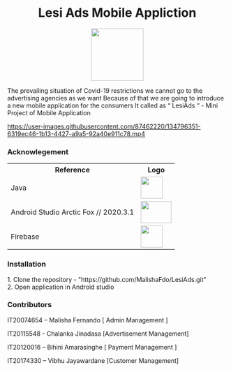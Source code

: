 <h1 align = "center"> <b> Lesi Ads Mobile Appliction </b> </h1> 
<p align="center"> <img src = "https://user-images.githubusercontent.com/87639011/134787680-7ea21c6b-9718-447f-9547-a3d181694fa1.jpeg" width = "120" height = "120" /> </p>

<p> The prevailing situation of Covid-19 restrictions we cannot go to the advertising agencies as we want Because of that we are going to introduce a new mobile application for the consumers It called as “ LesiAds “ - Mini Project of Mobile Application </p>

https://user-images.githubusercontent.com/87462220/134796351-6319ec46-1b13-4427-a9a5-92a40e911c78.mp4

<h3> Acknowlegement</h3>
<table>
<tr>
<th>Reference</th>
<th>Logo</th>
</tr>
<tr>
<td>Java</td>
<td> <img src = "https://user-images.githubusercontent.com/87639011/134788324-f7ab182d-6598-44fa-8858-4fd243196b66.png" width = "50" height = "50"/></td>
</tr>
<tr>
<td> Android Studio Arctic Fox // 2020.3.1 </td>
<td> <img src = "https://user-images.githubusercontent.com/87639011/134788376-28187006-0aa8-41d4-8b5f-5e6a8647a10e.jpg" width = "70" height = "50"/></td>
</tr>
<tr>
<td> Firebase </td>
<td> <img src = "https://user-images.githubusercontent.com/87639011/134788327-767240ee-ec86-46ef-8fe6-e84289f56f87.png" width = "50" height = "50"/></td>
</tr> 
</table>


<h3> Installation </h3>
  1. Clone the repository - "https://github.com/MalishaFdo/LesiAds.git" <br>
  2. Open application in Android studio
  
  

<h3> Contributors </h3>
  <p> IT20074654 – Malisha Fernando  [ Admin Management ] </p>
  <p> IT20115548 - Chalanka Jinadasa  [Advertisement Management] </p>
  <p> IT20120016 – Bihini Amarasinghe  [ Payment Management ] </p>
  <p> IT20174330 – Vibhu Jayawardane [Customer Management] </p>
  
 



